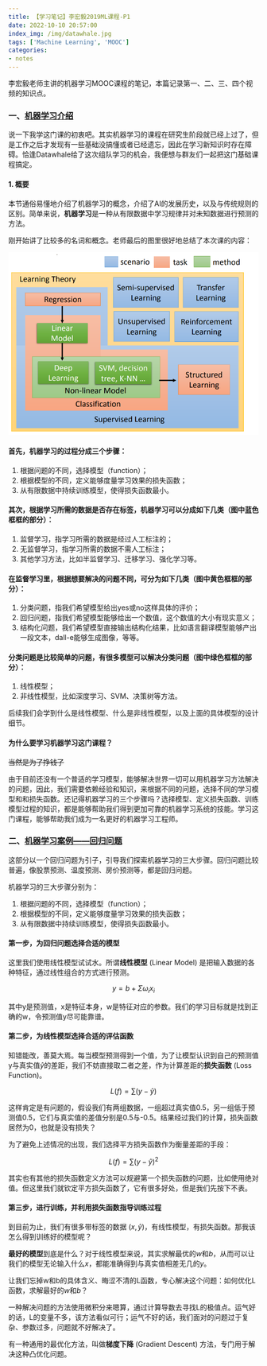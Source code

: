 ```yaml
---
title: 【学习笔记】李宏毅2019ML课程-P1
date: 2022-10-10 20:57:00
index_img: /img/datawhale.jpg
tags: ['Machine Learning', 'MOOC']
categories: 
- notes
---
```

李宏毅老师主讲的机器学习MOOC课程的笔记，本篇记录第一、二、三、四个视频的知识点。
<!--more--->

### 一、[机器学习介绍](https://www.bilibili.com/video/av59538266)

说一下我学这门课的初衷吧。其实机器学习的课程在研究生阶段就已经上过了，但是工作之后才发现有一些基础没搞懂或者已经遗忘，因此在学习新知识时存在障碍。恰逢Datawhale给了这次组队学习的机会，我便想与群友们一起把这门基础课程搞定。

#### 1. 概要

本节通俗易懂地介绍了机器学习的概念，介绍了AI的发展历史，以及与传统规则的区别。简单来说，**机器学习**是一种从有限数据中学习规律并对未知数据进行预测的方法。

刚开始讲了比较多的名词和概念。老师最后的图里很好地总结了本次课的内容：

![](【学习笔记】李宏毅2019ML课程-P1/机器学习介绍01.png)

#### 首先，机器学习的过程分成三个步骤：
1. 根据问题的不同，选择模型（function）；
2. 根据模型的不同，定义能够度量学习效果的损失函数；
3. 从有限数据中持续训练模型，使得损失函数最小。

#### 其次，根据学习所需的数据是否存在标签，机器学习可以分成如下几类（图中蓝色框框的部分）：
1. 监督学习，指学习所需的数据是经过人工标注的；
2. 无监督学习，指学习所需的数据不需人工标注；
3. 其他学习方法，比如半监督学习、迁移学习、强化学习等。

#### 在监督学习里，根据想要解决的问题不同，可分为如下几类（图中黄色框框的部分）：
1. 分类问题，指我们希望模型给出yes或no这样具体的评价；
2. 回归问题，指我们希望模型能够给出一个数值，这个数值的大小有现实意义；
3. 结构化问题，我们希望模型直接输出结构化结果，比如语言翻译模型能够产出一段文本，dall-e能够生成图像，等等。

#### 分类问题是比较简单的问题，有很多模型可以解决分类问题（图中绿色框框的部分）：
1. 线性模型；
2. 非线性模型，比如深度学习、SVM、决策树等方法。

后续我们会学到什么是线性模型、什么是非线性模型，以及上面的具体模型的设计细节。

#### 为什么要学习机器学习这门课程？

~~当然是为了挣钱了~~

由于目前还没有一个普适的学习模型，能够解决世界一切可以用机器学习方法解决的问题，因此，我们需要依赖经验和知识，来根据不同的问题，选择不同的学习模型和和损失函数。还记得机器学习的三个步骤吗？选择模型、定义损失函数、训练模型过程的知识，都是能够帮助我们得到更加可靠的机器学习系统的技能。学习这门课程，能够帮助我们成为一名更好的机器学习工程师。


### 二、[机器学习案例——回归问题](https://www.bilibili.com/video/BV1Ht411g7Ef?p=3)

这部分以一个回归问题为引子，引导我们探索机器学习的三大步骤。回归问题比较普遍，像股票预测、温度预测、房价预测等，都是回归问题。

机器学习的三大步骤分别为：
1. 根据问题的不同，选择模型（function）；
2. 根据模型的不同，定义能够度量学习效果的损失函数；
3. 从有限数据中持续训练模型，使得损失函数最小。

#### 第一步，为回归问题选择合适的模型

这里我们使用线性模型试试水。所谓**线性模型** (Linear Model) 是把输入数据的各种特征，通过线性组合的方式进行预测。

$$
y=b+\Sigma\omega_{i}x_{i}
$$

其中y是预测值，x是特征本身，w是特征对应的参数。我们的学习目标就是找到正确的w，令预测值y尽可能靠谱。

#### 第二步，为线性模型选择合适的评估函数

知错能改，善莫大焉。每当模型预测得到一个值，为了让模型认识到自己的预测值y与真实值$\hat{y}$的差距，我们不妨直接取二者之差，作为计算差距的**损失函数** (Loss Function)。

$$
L(f)=\sum (y-\hat{y})
$$

这样肯定是有问题的，假设我们有两组数据，一组超过真实值0.5，另一组低于预测值0.5，它们与真实值的差值分别是0.5与-0.5。结果经过我们的计算，损失函数居然为0，也就是没有损失？

为了避免上述情况的出现，我们选择平方损失函数作为衡量差距的手段：

$$
L(f)=\sum (y-\hat{y})^2
$$

其实也有其他的损失函数定义方法可以规避第一个损失函数的问题，比如使用绝对值。但这里我们就钦定平方损失函数了，它有很多好处，但是我们先按下不表。

#### 第三步，进行训练，并利用损失函数指导训练过程

到目前为止，我们有很多带标签的数据 $(x,\hat{y})$，有线性模型，有损失函数。那我该怎么得到训练好的模型呢？

**最好的模型**到底是什么？对于线性模型来说，其实求解最优的$w$和$b$，从而可以让我们的模型无论输入什么$x$，都能准确得到与真实值相差无几的$y$。

让我们忘掉w和b的具体含义、晦涩不清的L函数，专心解决这个问题：如何优化L函数，求解最好的$w$和$b$？

一种解决问题的方法使用微积分来嗯算，通过计算导数去寻找L的极值点。运气好的话，L的变量不多，该方法看似可行；运气不好的话，我们面对的问题过于复杂、参数过多，问题就不好解决了。

有一种通用的最优化方法，叫做**梯度下降** (Gradient Descent) 方法，专门用于解决这种凸优化问题。